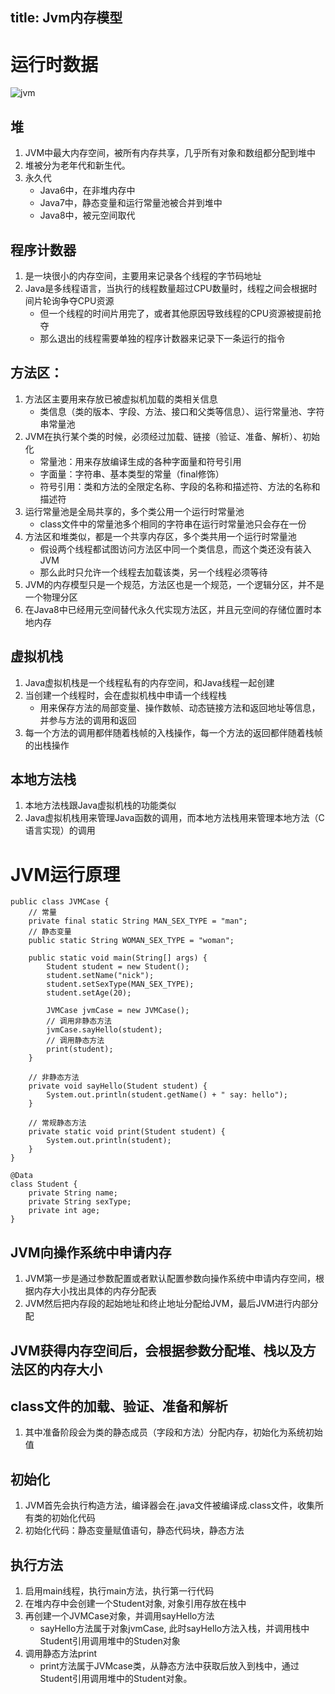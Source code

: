 title: Jvm内存模型
---

# 运行时数据
![jvm](http://www.yungyuweb.xyz/blog/images/jvm/jvm.png)
## 堆
1. JVM中最大内存空间，被所有内存共享，几乎所有对象和数组都分配到堆中
2. 堆被分为老年代和新生代。
3. 永久代
    * Java6中，在非堆内存中
    * Java7中，静态变量和运行常量池被合并到堆中
    * Java8中，被元空间取代
## 程序计数器
1. 是一块很小的内存空间，主要用来记录各个线程的字节码地址
2. Java是多线程语言，当执行的线程数量超过CPU数量时，线程之间会根据时间片轮询争夺CPU资源
    * 但一个线程的时间片用完了，或者其他原因导致线程的CPU资源被提前抢夺
    * 那么退出的线程需要单独的程序计数器来记录下一条运行的指令
## 方法区：
1. 方法区主要用来存放已被虚拟机加载的类相关信息
    * 类信息（类的版本、字段、方法、接口和父类等信息）、运行常量池、字符串常量池
2. JVM在执行某个类的时候，必须经过加载、链接（验证、准备、解析）、初始化
    * 常量池：用来存放编译生成的各种字面量和符号引用
    * 字面量：字符串、基本类型的常量（final修饰）
    * 符号引用：类和方法的全限定名称、字段的名称和描述符、方法的名称和描述符
3. 运行常量池是全局共享的，多个类公用一个运行时常量池
    * class文件中的常量池多个相同的字符串在运行时常量池只会存在一份
4. 方法区和堆类似，都是一个共享内存区，多个类共用一个运行时常量池
    * 假设两个线程都试图访问方法区中同一个类信息，而这个类还没有装入JVM
    * 那么此时只允许一个线程去加载该类，另一个线程必须等待
5. JVM的内存模型只是一个规范，方法区也是一个规范，一个逻辑分区，并不是一个物理分区
6. 在Java8中已经用元空间替代永久代实现方法区，并且元空间的存储位置时本地内存
## 虚拟机栈
1. Java虚拟机栈是一个线程私有的内存空间，和Java线程一起创建
2. 当创建一个线程时，会在虚拟机栈中申请一个线程栈
    * 用来保存方法的局部变量、操作数帧、动态链接方法和返回地址等信息，并参与方法的调用和返回
3. 每一个方法的调用都伴随着栈帧的入栈操作，每一个方法的返回都伴随着栈帧的出栈操作
## 本地方法栈
1. 本地方法栈跟Java虚拟机栈的功能类似
2. Java虚拟机栈用来管理Java函数的调用，而本地方法栈用来管理本地方法（C语言实现）的调用

# JVM运行原理
```
public class JVMCase {
    // 常量
    private final static String MAN_SEX_TYPE = "man";
    // 静态变量
    public static String WOMAN_SEX_TYPE = "woman";

    public static void main(String[] args) {
        Student student = new Student();
        student.setName("nick");
        student.setSexType(MAN_SEX_TYPE);
        student.setAge(20);

        JVMCase jvmCase = new JVMCase();
        // 调用非静态方法
        jvmCase.sayHello(student);
        // 调用静态方法
        print(student);
    }
    
    // 非静态方法
    private void sayHello(Student student) {
        System.out.println(student.getName() + " say: hello");
    }

    // 常规静态方法
    private static void print(Student student) {
        System.out.println(student);
    }
}

@Data
class Student {
    private String name;
    private String sexType;
    private int age;
}
```
## JVM向操作系统中申请内存
1. JVM第一步是通过参数配置或者默认配置参数向操作系统中申请内存空间，根据内存大小找出具体的内存分配表
2. JVM然后把内存段的起始地址和终止地址分配给JVM，最后JVM进行内部分配
## JVM获得内存空间后，会根据参数分配堆、栈以及方法区的内存大小
## class文件的加载、验证、准备和解析
1. 其中准备阶段会为类的静态成员（字段和方法）分配内存，初始化为系统初始值
## 初始化
1. JVM首先会执行构造方法，编译器会在.java文件被编译成.class文件，收集所有类的初始化代码
2. 初始化代码：静态变量赋值语句，静态代码块，静态方法
## 执行方法
1. 启用main线程，执行main方法，执行第一行代码
2. 在堆内存中会创建一个Student对象, 对象引用存放在栈中
3. 再创建一个JVMCase对象，并调用sayHello方法
    * sayHello方法属于对象jvmCase, 此时sayHello方法入栈，并调用栈中Student引用调用堆中的Studen对象
4. 调用静态方法print
    * print方法属于JVMcase类，从静态方法中获取后放入到栈中，通过Student引用调用堆中的Student对象。